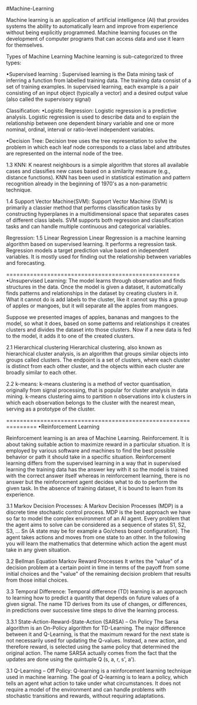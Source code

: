#Machine-Learning

Machine learning is an application of artificial intelligence (AI) that provides systems the ability to automatically learn and improve from experience without being explicitly programmed. Machine learning focuses on the development of computer programs that can access data and use it learn for themselves.

Types of Machine Learning
Machine learning is sub-categorized to three types:

•Supervised learning :
Supervised learning is the Data mining task of inferring a function from labelled training data. The training data consist of a set of training examples. In supervised learning, each example is a pair consisting of an input object (typically a vector) and a desired output value (also called the supervisory signal)

Classification:
•Logistic Regression:
	Logistic regression is a predictive analysis. Logistic regression is used to describe data and to explain the relationship between one dependent binary variable and one or more nominal, ordinal, interval or ratio-level independent variables.


•Decision Tree:
Decision tree uses the tree representation to solve the problem in which each leaf node corresponds to a class label and attributes are represented on the internal node of the tree.


1.3 KNN:
K nearest neighbours is a simple algorithm that stores all available cases and classifies new cases based on a similarity measure (e.g., distance functions). KNN has been used in statistical estimation and pattern recognition already in the beginning of 1970's as a non-parametric technique.



1.4 Support Vector Machine(SVM):
Support Vector Machine (SVM) is primarily a classier method that performs classification tasks by constructing hyperplanes in a multidimensional space that separates cases of different class labels. SVM supports both regression and classification tasks and can handle multiple continuous and categorical variables.


 	
Regression:
1.5 Linear Regression
Linear Regression is a machine learning algorithm based on supervised learning. It performs a regression task. Regression models a target prediction value based on independent variables. It is mostly used for finding out the relationship between variables and forecasting.

===================================================
•Unsupervised Learning:
The model learns through observation and finds structures in the data. Once the model is given a dataset, it automatically finds patterns and relationships in the dataset by creating clusters in it. What it cannot do is add labels to the cluster, like it cannot say this a group of apples or mangoes, but it will separate all the apples from mangoes.

Suppose we presented images of apples, bananas and mangoes to the model, so what it does, based on some patterns and relationships it creates clusters and divides the dataset into those clusters. Now if a new data is fed to the model, it adds it to one of the created clusters.

2.1 Hierarchical clustering
Hierarchical clustering, also known as hierarchical cluster analysis, is an algorithm that groups similar objects into groups called clusters. The endpoint is a set of clusters, where each cluster is distinct from each other cluster, and the objects within each cluster are broadly similar to each other.

2.2 k-means:
k-means clustering is a method of vector quantisation, originally from signal processing, that is popular for cluster analysis in data mining. k-means clustering aims to partition n observations into k clusters in which each observation belongs to the cluster with the nearest mean, serving as a prototype of the cluster.

===============================================================
•Reinforcement Learning

Reinforcement learning is an area of Machine Learning. Reinforcement. It is about taking suitable action to maximize reward in a particular situation. It is employed by various software and machines to find the best possible behavior or path it should take in a specific situation. Reinforcement learning differs from the supervised learning in a way that in supervised learning the training data has the answer key with it so the model is trained with the correct answer itself whereas in reinforcement learning, there is no answer but the reinforcement agent decides what to do to perform the given task. In the absence of training dataset, it is bound to learn from its experience.

3.1 Markov Decision Processes:
A Markov Decision Processes (MDP) is a discrete time stochastic control process. MDP is the best approach we have so far to model the complex environment of an AI agent. Every problem that the agent aims to solve can be considered as a sequence of states S1, S2, S3, … Sn (A state may be for example a Go/chess board configuration). The agent takes actions and moves from one state to an other. In the following you will learn the mathematics that determine which action the agent must take in any given situation.


3.2 Bellman Equation Markov Reward Processes
It writes the "value" of a decision problem at a certain point in time in terms of the payoff from some initial choices and the "value" of the remaining decision problem that results from those initial choices.

3.3 Temporal Difference: 
Temporal difference (TD) learning is an approach to learning how to predict a quantity that depends on future values of a given signal. The name TD derives from its use of changes, or differences, in predictions over successive time steps to drive the learning process.

3.3.1 State-Action-Reward-State-Action (SARSA) – On Policy
The Sarsa algorithm is an On-Policy algorithm for TD-Learning. The major difference between it and Q-Learning, is that the maximum reward for the next state is not necessarily used for updating the Q-values. Instead, a new action, and therefore reward, is selected using the same policy that determined the original action. The name SARSA actually comes from the fact that the updates are done using the quintuple Q (s, a, r, s', a').


3.1 Q-Learning – Off Policy:
Q-learning is a reinforcement learning technique used in machine learning. The goal of Q-learning is to learn a policy, which tells an agent what action to take under what circumstances. It does not require a model of the environment and can handle problems with stochastic transitions and rewards, without requiring adaptations.

	

